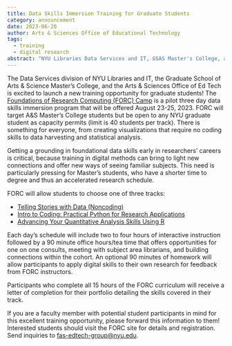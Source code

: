 ```yaml
---
title: Data Skills Immersion Training for Graduate Students
category: announcement
date: 2023-06-20
author: Arts & Sciences Office of Educational Technology
tags:
  - training
  - digital research
abstract: "NYU Libraries Data Services and IT, GSAS Master's College, and the Arts & Sciences Office of Ed Tech will launch The Foundations of Research Computing (FORC) Camp in August 2023."
---  
```


The Data Services division of NYU Libraries and IT, the Graduate School of Arts & Science Master’s College, and the Arts & Sciences Office of Ed Tech is excited to launch a new training opportunity for graduate students! The [Foundations of Research Computing (FORC) Camp](https://sites.google.com/nyu.edu/forc-camp/home) is a pilot three day data skills immersion program that will be offered August 23-25, 2023. FORC will target A&S Master’s College students but be open to any NYU graduate student as capacity permits (limit is 40 students per track). There is something for everyone, from creating visualizations that require no coding skills to data harvesting and statistical analysis.

Getting a grounding in foundational data skills early in researchers’ careers is critical, because training in digital methods can bring to light new connections and offer new ways of seeing familiar subjects. This need is particularly pressing for Master’s students, who have a shorter time to degree and thus an accelerated research schedule. 

FORC will allow students to choose one of three tracks: 

- [Telling Stories with Data (Noncoding)](https://sites.google.com/nyu.edu/forc-camp/home#h.b6mil9dg85ip)
- [Intro to Coding: Practical Python for Research Applications](https://sites.google.com/nyu.edu/forc-camp/home#h.dmd7uxth9lpc)
- [Advancing Your Quantitative Analysis Skills Using R](https://sites.google.com/nyu.edu/forc-camp/home#h.5g0o797kjad1)

Each day’s schedule will include two to four hours of interactive instruction followed by a 90 minute office hours/tea time that offers opportunities for one on one consults, meeting with subject area librarians, and building connections within the cohort. An optional 90 minutes of homework will allow participants to apply digital skills to their own research for feedback from FORC instructors.

Participants who complete all 15 hours of the FORC curriculum will receive a letter of completion for their portfolio detailing the skills covered in their track.

If you are a faculty member with potential student participants in mind for this excellent training opportunity, please forward this information to them! Interested students should visit the FORC site for details and registration. Send inquiries to [fas-edtech-group@nyu.edu](mailto:fas-edtech-group@nyu.edu).
